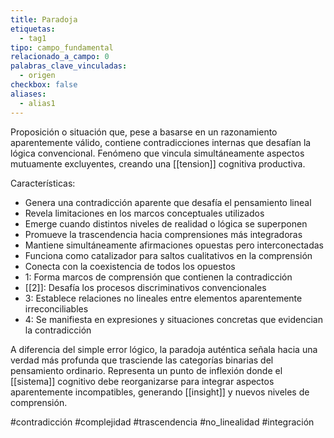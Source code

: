 ```yaml
---
title: Paradoja
etiquetas:
  - tag1
tipo: campo_fundamental
relacionado_a_campo: 0
palabras_clave_vinculadas:
  - origen
checkbox: false
aliases:
  - alias1
---
```


Proposición o situación que, pese a basarse en un razonamiento aparentemente válido, contiene contradicciones internas que desafían la lógica convencional. Fenómeno que vincula simultáneamente aspectos mutuamente excluyentes, creando una [[tension]] cognitiva productiva.

Características:
- Genera una contradicción aparente que desafía el pensamiento lineal
- Revela limitaciones en los marcos conceptuales utilizados
- Emerge cuando distintos niveles de realidad o lógica se superponen
- Promueve la trascendencia hacia comprensiones más integradoras
- Mantiene simultáneamente afirmaciones opuestas pero interconectadas
- Funciona como catalizador para saltos cualitativos en la comprensión
- Conecta con la coexistencia de todos los opuestos
- 1: Forma marcos de comprensión que contienen la contradicción
- [[2]]: Desafía los procesos discriminativos convencionales
- 3: Establece relaciones no lineales entre elementos aparentemente irreconciliables
- 4: Se manifiesta en expresiones y situaciones concretas que evidencian la contradicción

A diferencia del simple error lógico, la paradoja auténtica señala hacia una verdad más profunda que trasciende las categorías binarias del pensamiento ordinario. Representa un punto de inflexión donde el [[sistema]] cognitivo debe reorganizarse para integrar aspectos aparentemente incompatibles, generando [[insight]] y nuevos niveles de comprensión.

#contradicción #complejidad #trascendencia #no_linealidad #integración
